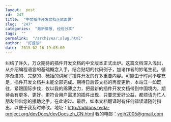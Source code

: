 ```yaml
---
layout:  post
id:  247
title:  "中文插件开发文档正式面世"
slug:  "247"
categories:  "最新情报, 经验分享"
tags:  ""
permalink:  "/archives/:slug.html"
author:  "打酱油"
date:  2015-02-16 19:05:00
---
```




纠结了许久，万众期待的插件开发文档的中文版本正式出炉。这篇文档深入浅出，从介绍编程语言的基础概念入手，结合贴切的代码例子，加诸作者的妙笔生花，循序渐进的、完整的、概括的讲解了插件开发的许多重要内容。可能由于时间不够充足，插件开发文档并未能全部完成。期待日后该文档的再度更新，本站江一如既往，紧跟国际步伐，仅以我的绵薄之力，把最新的插件开发文档带到中国境内。期待会有更多、更好、更符合用户需求的插件出现，只要您爱好公益，都烦请为忙人朋友伸出您的援助之手，在此谢过。最后，如本文档翻译时有任何错误请随时指出，以便于我及时修改。地址：http://addons.nvda-project.org/devDocs/devDocs.zh_CN.html
我的电邮：vgjh2005@gmail.com
